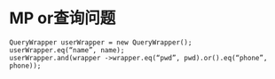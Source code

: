 # MP or查询问题
```Plain Text
QueryWrapper userWrapper = new QueryWrapper();
userWrapper.eq(“name”, name);
userWrapper.and(wrapper ->wrapper.eq(“pwd”, pwd).or().eq(“phone”, phone));
```

